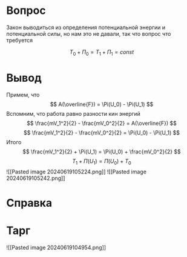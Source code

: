 # Вопрос
Закон выводиться из определения потенциальной энергии и потенциальной силы, но нам это не давали, так что вопрос что требуется


$$
T_0 + \Pi_0 = T_1 + \Pi_1 = const
$$

# Вывод
Примем, что
$$
A(\overline{F}) = \Pi(U_0) - \Pi(U_1)
$$
Вспомним, что работа равно разности кин энергий
$$
\frac{mV_1^2}{2} - \frac{mV_0^2}{2} = A(\overline{F})
$$
$$
\frac{mV_1^2}{2} - \frac{mV_0^2}{2} = \Pi(U_0) - \Pi(U_1)
$$
Итого
$$
\frac{mV_1^2}{2} + \Pi(U_1)  = \Pi(U_0) + \frac{mV_0^2}{2}
$$
$$
T_1 + \Pi(U_1)  = \Pi(U_0) + T_0
$$
![[Pasted image 20240619105224.png]]
![[Pasted image 20240619105242.png]]


# Справка


# Тарг
![[Pasted image 20240619104954.png]]
